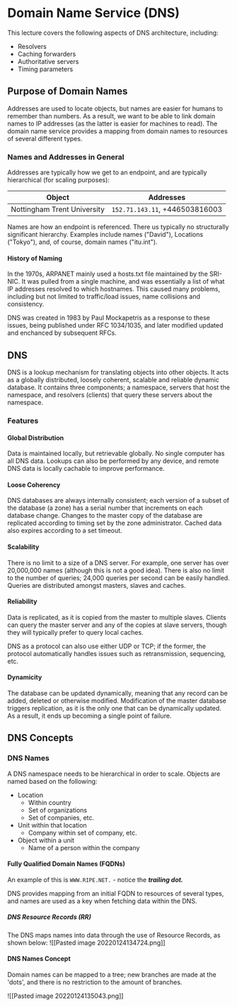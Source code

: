 # Domain Name Service (DNS)

This lecture covers the following aspects of DNS architecture, including:
- Resolvers
- Caching forwarders
- Authoritative servers
- Timing parameters

## Purpose of Domain Names

Addresses are used to locate objects, but names are easier for humans to remember than numbers. As a result, we want to be able to link domain names to IP addresses (as the latter is easier for machines to read). The domain name service provides a mapping from domain names to resources of several different types.

### Names and Addresses in General

Addresses are typically how we get to an endpoint, and are typically hierarchical (for scaling purposes):

| Object | Addresses|
| --- | --- |
| Nottingham Trent University | `152.71.143.11`, +446503816003 |

Names are how an endpoint is referenced. There us typically no structurally significant hierarchy. Examples include names ("David"), Locations ("Tokyo"), and, of course, domain names ("itu.int").

#### History of Naming

In the 1970s, ARPANET mainly used a hosts.txt file maintained by the SRI-NIC. It was pulled from a single machine, and was essentially a list of what IP addresses resolved to which hostnames. This caused many problems, including but not limited to traffic/load issues, name collisions and consistency.

DNS was created in 1983 by Paul Mockapetris as a response to these issues, being published under RFC 1034/1035, and later modified updated and enchanced by subsequent RFCs.

## DNS

DNS is a lookup mechanism for translating objects into other objects. It acts as a globally distributed, loosely coherent, scalable and reliable dynamic database. It contains three components; a namespace, servers that host the namespace, and resolvers (clients) that query these servers about the namespace.

### Features

#### Global Distribution

Data is maintained locally, but retrievable globally. No single computer has all DNS data. Lookups can also be performed by any device, and remote DNS data is locally cachable to improve performance.

#### Loose Coherency

DNS databases are always internally consistent; each version of a subset of the database (a zone) has a serial number that increments on each database change. Changes to the master copy of the database are replicated according to timing set by the zone administrator. Cached data also expires according to a set timeout.

#### Scalability

There is no limit to a size of a DNS server. For example, one server has over 20,000,000 names (although this is not a good idea). There is also no limit to the number of queries; 24,000 queries per second can be easily handled. Queries are distributed amongst masters, slaves and caches.

#### Reliability

Data is replicated, as it is copied from the master to multiple slaves. Clients can query the master server and any of the copies at slave servers, though they will typically prefer to query local caches.

DNS as a protocol can also use either UDP or TCP; if the former, the protocol automatically handles issues such as retransmission, sequencing, etc.

#### Dynamicity

The database can be updated dynamically, meaning that any record can be added, deleted or otherwise modified. Modification of the master database triggers replication, as it is the only one that can be dynamically updated. As a result, it ends up becoming a single point of failure.

## DNS Concepts

### DNS Names

A DNS namespace needs to be hierarchical in order to scale. Objects are named based on the following:
- Location
	- Within country
	- Set of organizations
	- Set of companies, etc.
- Unit within that location
	- Company within set of company, etc.
- Object within a unit
	- Name of a person within the company

#### Fully Qualified Domain Names (FQDNs)

An example of this is `WWW.RIPE.NET.` - notice the ***trailing dot.*** 

DNS provides mapping from an initial FQDN to resources of several types, and names are used as a key when fetching data within the DNS.

##### DNS Resource Records (RR)

The DNS maps names into data through the use of Resource Records, as shown below:
![[Pasted image 20220124134724.png]]

#### DNS Names Concept

Domain names can be mapped to a tree; new branches are made at the 'dots', and there is no restriction to the amount of branches.

![[Pasted image 20220124135043.png]]


#### 